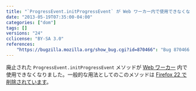 ```yaml
---
title: "`ProgressEvent.initProgressEvent` が Web ワーカー内で使用できなくなりました"
date: "2013-05-19T07:35:00-04:00"
categories: ["dom"]
tags: []
versions: "24"
cclicense: "BY-SA 3.0"
references:
    "https://bugzilla.mozilla.org/show_bug.cgi?id=870466": "Bug 870466 – Remove initProgressEvent from workers too"
---
```

廃止された `ProgressEvent.initProgressEvent` メソッドが [Web ワーカー](https://developer.mozilla.org/ja/docs/Web/Guide/Performance/Using_web_workers) 内で使用できなくなりました。一般的な用法としてのこのメソッドは [Firefox 22 で削除されています](https://www.fxsitecompat.com/ja/docs/2013/progressevent-initprogressevent-has-been-removed/)。
